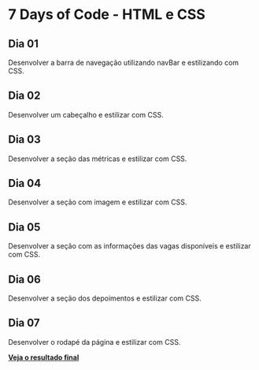 # 7 Days of Code - HTML e CSS

## Dia 01

Desenvolver a barra de navegação utilizando navBar e estilizando com CSS.

## Dia 02

Desenvolver um cabeçalho e estilizar com CSS.

## Dia 03

Desenvolver a seção das métricas e estilizar com CSS.

## Dia 04

Desenvolver a seção com imagem e estilizar com CSS.

## Dia 05

Desenvolver a seção com as informações das vagas disponíveis e estilizar com CSS.

## Dia 06

Desenvolver a seção dos depoimentos e estilizar com CSS.

## Dia 07

Desenvolver o rodapé da página e estilizar com CSS.


**[Veja o resultado final]()**